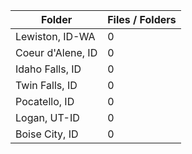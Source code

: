 | Folder            |   Files / Folders |
|-------------------|-------------------|
| Lewiston, ID-WA   |                 0 |
| Coeur d'Alene, ID |                 0 |
| Idaho Falls, ID   |                 0 |
| Twin Falls, ID    |                 0 |
| Pocatello, ID     |                 0 |
| Logan, UT-ID      |                 0 |
| Boise City, ID    |                 0 |